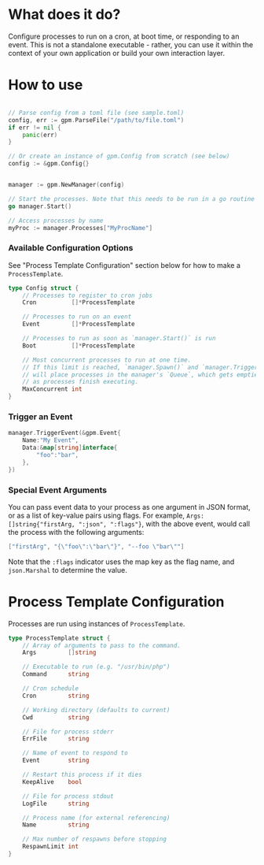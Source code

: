 # What does it do?
Configure processes to run on a cron, at boot time, or responding to an event. This is not a standalone executable - rather, you can use it within the context of your own application or build your own interaction layer.

# How to use
```go

// Parse config from a toml file (see sample.toml)
config, err := gpm.ParseFile("/path/to/file.toml")
if err != nil {
	panic(err)
}

// Or create an instance of gpm.Config from scratch (see below)
config := &gpm.Config{}


manager := gpm.NewManager(config)

// Start the processes. Note that this needs to be run in a go routine since the manager listens for finished processes to manage its queue.
go manager.Start()

// Access processes by name
myProc := manager.Processes["MyProcName"]
```

### Available Configuration Options
See "Process Template Configuration" section below for how to make a `ProcessTemplate`.
```go
type Config struct {
	// Processes to register to cron jobs
	Cron          []*ProcessTemplate

	// Processes to run on an event
	Event         []*ProcessTemplate

	// Processes to run as soon as `manager.Start()` is run
	Boot          []*ProcessTemplate

	// Most concurrent processes to run at one time. 
	// If this limit is reached, `manager.Spawn()` and `manager.TriggerEvent()` 
	// will place processes in the manager's `Queue`, which gets emptied 
	// as processes finish executing.
	MaxConcurrent int
}
```

### Trigger an Event
```go
manager.TriggerEvent(&gpm.Event{
	Name:"My Event",
	Data:&map[string]interface{
		"foo":"bar",
	},
})
```

### Special Event Arguments
You can pass event data to your process as one argument in JSON format, or as a list of key-value pairs using flags. For example, `Args:[]string{"firstArg, ":json", ":flags"}`, with the above event, would call the process with the following arguments:

```go
["firstArg", "{\"foo\":\"bar\"}", "--foo \"bar\""]
```

Note that the `:flags` indicator uses the map key as the flag name, and `json.Marshal` to determine the value.


# Process Template Configuration
Processes are run using instances of `ProcessTemplate`. 
```go
type ProcessTemplate struct {
	// Array of arguments to pass to the command.
	Args         []string

	// Executable to run (e.g. "/usr/bin/php")
	Command      string

	// Cron schedule
	Cron         string

	// Working directory (defaults to current)
	Cwd          string

	// File for process stderr
	ErrFile      string

	// Name of event to respond to
	Event        string

	// Restart this process if it dies
	KeepAlive    bool

	// File for process stdout
	LogFile      string

	// Process name (for external referencing)
	Name         string

	// Max number of respawns before stopping
	RespawnLimit int
}
```




